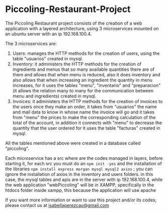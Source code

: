 # Piccoling-Restaurant-Project
The Piccoling Restaurant project consists of the creation of a web application with a layered architecture, using 3 microservices mounted on an ubuntu server with an ip 192.168.100.4.

The 3 microservices are:
1. Users: manages the HTTP methods for the creation of users, using the table "usuarios" created in mysql.
2. Inventory: it administers the HTTP methods for the creation of ingredients and menus that so many available quantities there are of them and allows that when menu is reduced, also it does inventory and also allows that when increasing an ingredient the quantity in menu increases, for it uses the tables "menu", "inventario" and "preparacion" (it allows the relation many to many for the communication between menu and ingredients) created in mysql.
3. Invoices: it administers the HTTP methods for the creation of invoices to the users once they make an order, it takes from "usuarios" the name and mail data to know in whose name the invoice will go and it takes from "menu" the prices to make the corresponding calculation of the total of the account, in addition it connects with "menu" to decrease the quantity that the user ordered for it uses the table "facturas" created in mysql.

All the tables mentioned above were created in a database called "piccoling".

Each microservice has a src where are the codes managed in layers, before starting it, for each src you must do an ```npm init -yes``` and the installation of the libraries ```npm install express morgan mysql mysql2 axios``` ; you can ignore the installation of axios in the inventory and users folders.
in this case, the mysql tables and apis are in the server with ip 192.168.100.4, while the web application "webPiccoling" will be in XAMPP, specifically in the htdocs folder inside xampp, this because the application will use apache


If you want more information or want to use this project and/or its codes, please contact us at isabellaperezcav@gmail.com
